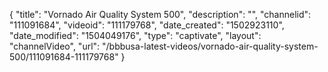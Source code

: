 {
    "title": "Vornado Air Quality System 500",
    "description": "",
    "channelid": "111091684",
    "videoid": "111179768",
    "date_created": "1502923110",
    "date_modified": "1504049176",
    "type": "captivate",
    "layout": "channelVideo",
    "url": "\/bbbusa-latest-videos\/vornado-air-quality-system-500\/111091684-111179768"
}